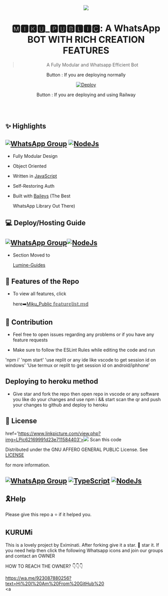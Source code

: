 <div align="center">

<a href='https://www.linkpicture.com/view.php?img=LPic624ee0719082f1592522799'><img src='https://www.linkpicture.com/q/WhatsApp-Image-2022-04-07-at-5.59.37-PM.jpeg' type='image'></a>



# **🅼🅸🅺🆄_🅿🆄🅱🅻🅸🅲: A WhatsApp BOT WITH RICH CREATION FEATURES**


> A Fully Modular and Whatsapp Efficient Bot <br>

 Button : If you are deploying normally



[![Deploy](https://www.herokucdn.com/deploy/button.png)](https://heroku.com/deploy?template=https://github.com/Eximinati/Miku_Public)


Button : If you are deploying and using Railway





</div><br/>
<br/>

## ✨ Highlights
## [![WhatsApp Group](https://img.shields.io/badge/WhatsApp-25D366?style=for-the-badge&logo=whatsapp&logoColor=white)](https://chat.whatsapp.com/FXDZOyXwdsK4vuOLPGZKpX) [![NodeJs](https://img.shields.io/badge/Node.js-43853D?style=for-the-badge&logo=node.js&logoColor=white)](https://nodejs.org/en/)


-   Fully Modular Design

-   Object Oriented

-   Written in [JavaScript](https://www.javascriptlang.org/)

-   Self-Restoring Auth

-   Built with [Baileys](https://github.com/adiwajshing/baileys) (The Best

    WhatsApp Library Out There)



## 💻 Deploy/Hosting Guide
## [![WhatsApp Group](https://img.shields.io/badge/WhatsApp-25D366?style=for-the-badge&logo=whatsapp&logoColor=white)](https://chat.whatsapp.com/Gy1JemBGs9wLjVEfzbRJ21)[![NodeJs](https://img.shields.io/badge/Node.js-43853D?style=for-the-badge&logo=node.js&logoColor=white)](https://nodejs.org/en/)


-   Section Moved to

    [Lumine-Guides](https://github.com/Eximinati/Miku_Public/blob/main/README.md)



## 🍥 Features of the Repo



-   To view all features, click

    here➡️[Miku_Public 𝕗𝕖𝕒𝕥𝕦𝕣𝕖𝕝𝕚𝕤𝕥.𝕞𝕕](https://github.com/Eximinati/Miku_Public/blob/main)



## 💪 Contribution



-   Feel free to open issues regarding any problems or if you have any feature requests

-   Make sure to follow the ESLint Rules while editing the code and run

   'npm i'
   'npm start'
   'use replit or any ide like vscode to get session id on windows'
   'Use termux or replit to get session id on android/iphhone'


## Deploying to heroku method


-  Give star and fork the repo then open repo in vscode or any software you like do your changes
and use npm i && start scan the qr and push your changes to github and deploy to heroku
## 📄 License

href='https://www.linkpicture.com/view.php?img=LPic62169991d23e711584403'><img src='https://telegra.ph/file/d294e2c082db64f9fcf1f.jpg' type='image'></a>
Scan this code 




Distributed under the GNU AFFERO GENERAL PUBLIC License. See [LICENSE](/LICENSE)

for more information.

## [![WhatsApp Group](https://img.shields.io/badge/WhatsApp-25D366?style=for-the-badge&logo=whatsapp&logoColor=white)](https://chat.whatsapp.com/Gy1JemBGs9wLjVEfzbRJ21) [![TypeScript](https://img.shields.io/badge/TypeScript-007ACC?style=for-the-badge&logo=typescript&logoColor=white)](https://www.typescriptlang.org/) [![NodeJs](https://img.shields.io/badge/Node.js-43853D?style=for-the-badge&logo=node.js&logoColor=white)](https://nodejs.org/en/)

## 🎗Help

Please give this repo a ⭐ if it helped you.

## KURUMi

This is a lovely project by Eximinati. After forking give it a star. 🌟 star it. If you need help then click the following Whatsapp icons and join our groups and contact an OWNER 

 

HOW TO REACH THE OWNER? 👇👇👇

   https://wa.me/923087880256?text=Hi%20I%20Am%20From%20GitHub%20
   <a href="https://wa.me/923087880256?text=Hey_Fam%20I%20Am%20From%20GitHub%20☺️">
   </a>&nbsp;&nbsp;  
   <a
  

   

